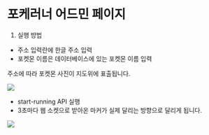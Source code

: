 # 포케러너 어드민 페이지


1. 실행 방법

- 주소 입력란에 한글 주소 입력
- 포켓몬 이름은 데이터베이스에 있는 포켓몬 이름 입력

주소에 따라 포켓몬 사진이 지도위에 표출됩니다.

![](./capture-1.gif)


- start-running API 실행
- 3초마다 웹 소켓으로 받아온 마커가 실제 달리는 방향으로 달리게 됩니다.

![](./capture.gif)
